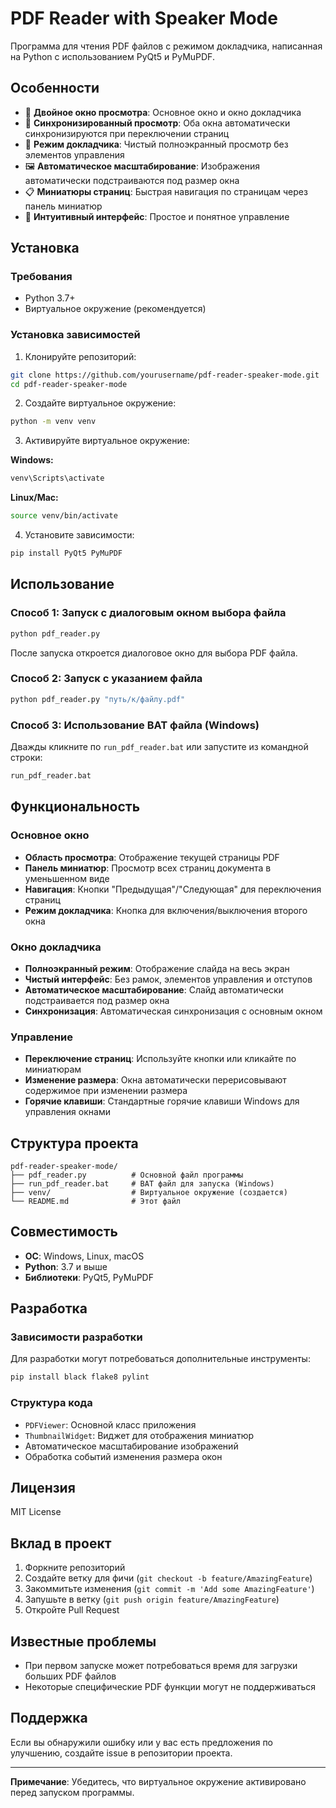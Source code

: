 # PDF Reader with Speaker Mode

Программа для чтения PDF файлов с режимом докладчика, написанная на Python с использованием PyQt5 и PyMuPDF.

## Особенности

- 📖 **Двойное окно просмотра**: Основное окно и окно докладчика
- 🎯 **Синхронизированный просмотр**: Оба окна автоматически синхронизируются при переключении страниц
- 📱 **Режим докладчика**: Чистый полноэкранный просмотр без элементов управления
- 🖼️ **Автоматическое масштабирование**: Изображения автоматически подстраиваются под размер окна
- 📋 **Миниатюры страниц**: Быстрая навигация по страницам через панель миниатюр
- 🎨 **Интуитивный интерфейс**: Простое и понятное управление

## Установка

### Требования

- Python 3.7+
- Виртуальное окружение (рекомендуется)

### Установка зависимостей

1. Клонируйте репозиторий:
```bash
git clone https://github.com/yourusername/pdf-reader-speaker-mode.git
cd pdf-reader-speaker-mode
```

2. Создайте виртуальное окружение:
```bash
python -m venv venv
```

3. Активируйте виртуальное окружение:

**Windows:**
```bash
venv\Scripts\activate
```

**Linux/Mac:**
```bash
source venv/bin/activate
```

4. Установите зависимости:
```bash
pip install PyQt5 PyMuPDF
```

## Использование

### Способ 1: Запуск с диалоговым окном выбора файла
```bash
python pdf_reader.py
```
После запуска откроется диалоговое окно для выбора PDF файла.

### Способ 2: Запуск с указанием файла
```bash
python pdf_reader.py "путь/к/файлу.pdf"
```

### Способ 3: Использование BAT файла (Windows)
Дважды кликните по `run_pdf_reader.bat` или запустите из командной строки:
```bash
run_pdf_reader.bat
```

## Функциональность

### Основное окно
- **Область просмотра**: Отображение текущей страницы PDF
- **Панель миниатюр**: Просмотр всех страниц документа в уменьшенном виде
- **Навигация**: Кнопки "Предыдущая"/"Следующая" для переключения страниц
- **Режим докладчика**: Кнопка для включения/выключения второго окна

### Окно докладчика
- **Полноэкранный режим**: Отображение слайда на весь экран
- **Чистый интерфейс**: Без рамок, элементов управления и отступов
- **Автоматическое масштабирование**: Слайд автоматически подстраивается под размер окна
- **Синхронизация**: Автоматическая синхронизация с основным окном

### Управление
- **Переключение страниц**: Используйте кнопки или кликайте по миниатюрам
- **Изменение размера**: Окна автоматически перерисовывают содержимое при изменении размера
- **Горячие клавиши**: Стандартные горячие клавиши Windows для управления окнами

## Структура проекта

```
pdf-reader-speaker-mode/
├── pdf_reader.py          # Основной файл программы
├── run_pdf_reader.bat     # BAT файл для запуска (Windows)
├── venv/                  # Виртуальное окружение (создается)
└── README.md              # Этот файл
```

## Совместимость

- **ОС**: Windows, Linux, macOS
- **Python**: 3.7 и выше
- **Библиотеки**: PyQt5, PyMuPDF

## Разработка

### Зависимости разработки
Для разработки могут потребоваться дополнительные инструменты:
```bash
pip install black flake8 pylint
```

### Структура кода
- `PDFViewer`: Основной класс приложения
- `ThumbnailWidget`: Виджет для отображения миниатюр
- Автоматическое масштабирование изображений
- Обработка событий изменения размера окон

## Лицензия

MIT License

## Вклад в проект

1. Форкните репозиторий
2. Создайте ветку для фичи (`git checkout -b feature/AmazingFeature`)
3. Закоммитьте изменения (`git commit -m 'Add some AmazingFeature'`)
4. Запушьте в ветку (`git push origin feature/AmazingFeature`)
5. Откройте Pull Request

## Известные проблемы

- При первом запуске может потребоваться время для загрузки больших PDF файлов
- Некоторые специфические PDF функции могут не поддерживаться

## Поддержка

Если вы обнаружили ошибку или у вас есть предложения по улучшению, создайте issue в репозитории проекта.

---

**Примечание**: Убедитесь, что виртуальное окружение активировано перед запуском программы.